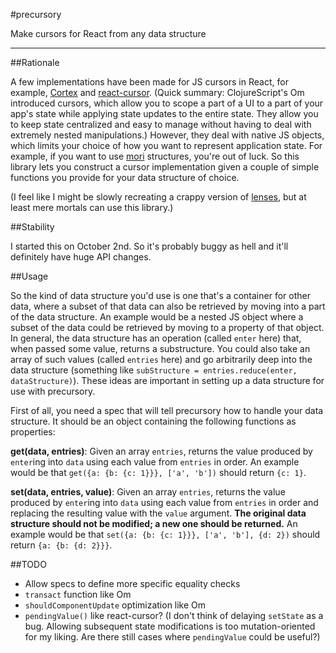 #precursory

Make cursors for React from any data structure

---

##Rationale

A few implementations have been made for JS cursors in React, for example, [Cortex](https://github.com/mquan/cortex) and [react-cursor](https://github.com/dustingetz/react-cursor). (Quick summary: ClojureScript's Om introduced cursors, which allow you to scope a part of a UI to a part of your app's state while applying state updates to the entire state. They allow you to keep state centralized and easy to manage without having to deal with extremely nested manipulations.) However, they deal with native JS objects, which limits your choice of how you want to represent application state. For example, if you want to use [mori](http://swannodette.github.io/mori/) structures, you're out of luck. So this library lets you construct a cursor implementation given a couple of simple functions you provide for your data structure of choice.

(I feel like I might be slowly recreating a crappy version of [lenses](https://github.com/ekmett/lens), but at least mere mortals can use this library.)

##Stability

I started this on October 2nd. So it's probably buggy as hell and it'll definitely have huge API changes.

##Usage

So the kind of data structure you'd use is one that's a container for other data, where a subset of that data can also be retrieved by moving into a part of the data structure. An example would be a nested JS object where a subset of the data could be retrieved by moving to a property of that object. In general, the data structure has an operation (called `enter` here) that, when passed some value, returns a substructure. You could also take an array of such values (called `entries` here) and go arbitrarily deep into the data structure (something like `subStructure = entries.reduce(enter, dataStructure)`). These ideas are important in setting up a data structure for use with precursory.

First of all, you need a spec that will tell precursory how to handle your data structure. It should be an object containing the following functions as properties:

**get(data, entries)**: Given an array `entries`, returns the value produced by `enter`ing into `data` using each value from `entries` in order. An example would be that `get({a: {b: {c: 1}}}, ['a', 'b'])` should return `{c: 1}`.

**set(data, entries, value)**: Given an array `entries`, returns the value produced by `enter`ing into `data` using each value from `entries` in order and replacing the resulting value with the `value` argument. **The original data structure should not be modified; a new one should be returned.** An example would be that `set({a: {b: {c: 1}}}, ['a', 'b'], {d: 2})` should return `{a: {b: {d: 2}}}`.

##TODO

- Allow specs to define more specific equality checks
- `transact` function like Om
- `shouldComponentUpdate` optimization like Om
- `pendingValue()` like react-cursor? (I don't think of delaying `setState` as a bug. Allowing subsequent state modifications is too mutation-oriented for my liking. Are there still cases where `pendingValue` could be useful?)
